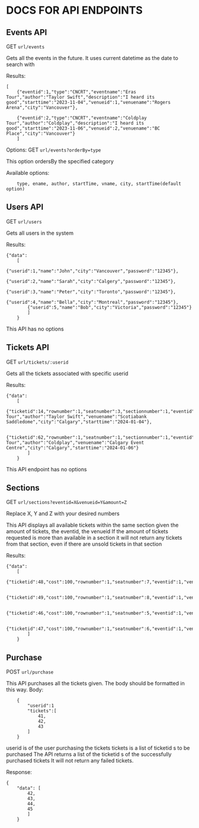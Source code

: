 # DOCS FOR API ENDPOINTS #

## Events API ##
GET
`url/events`

Gets all the events in the future. It uses current datetime as the date to search with

Results:
```
[
    {"eventid":1,"type":"CNCRT","eventname":"Eras Tour","author":"Taylor Swift","description":"I heard its good","starttime":"2023-11-04","venueid":1,"venuename":"Rogers Arena","city":"Vancouver"},
    
    {"eventid":2,"type":"CNCRT","eventname":"Coldplay Tour","author":"Coldplay","description":"I heard its good","starttime":"2023-11-06","venueid":2,"venuename":"BC Place","city":"Vancouver"}
    ]
```

Options:
GET
`url/events?orderBy=type`


This option ordersBy the specified category

Available options:


        type, ename, author, startTime, vname, city, startTime(default option)

## Users API ##
GET
`url/users`

Gets all users in the system

Results:
```
{"data":
    [
        {"userid":1,"name":"John","city":"Vancouver","password":"12345"},
        {"userid":2,"name":"Sarah","city":"Calgery","password":"12345"},
        {"userid":3,"name":"Peter","city":"Toronto","password":"12345"},
        {"userid":4,"name":"Bella","city":"Montreal","password":"12345"},
        {"userid":5,"name":"Bob","city":"Victoria","password":"12345"}
        ]
    }
```

This API has no options

## Tickets API ##
GET
`url/tickets/:userid`

Gets all the tickets associated with specific userid

Results:
```
{"data":
    [
        {"ticketid":14,"rownumber":1,"seatnumber":3,"sectionnumber":1,"eventid":1,"eventname":"Eras Tour","author":"Taylor Swift","venuename":"Scotiabank Saddledome","city":"Calgary","starttime":"2024-01-04"},
        
        {"ticketid":62,"rownumber":1,"seatnumber":1,"sectionnumber":1,"eventid":2,"eventname":"Coldplay Tour","author":"Coldplay","venuename":"Calgary Event Centre","city":"Calgary","starttime":"2024-01-06"}
        ]
    }
```


This API endpoint has no options

## Sections ##
GET
`url/sections?eventid=X&venueid=Y&amount=Z`

Replace X, Y and Z with your desired numbers

This API displays all available tickets within the same section given 
    the amount of tickets,
    the eventid,
    the venueid
If the amount of tickets requested is more than available in a section it will not return 
any tickets from that section, even if there are unsold tickets in that section

Results:
```
{"data":
    [
        {"ticketid":48,"cost":100,"rownumber":1,"seatnumber":7,"eventid":1,"venueid":9,"sectionnumber":1},

        {"ticketid":49,"cost":100,"rownumber":1,"seatnumber":8,"eventid":1,"venueid":9,"sectionnumber":1},

        {"ticketid":46,"cost":100,"rownumber":1,"seatnumber":5,"eventid":1,"venueid":9,"sectionnumber":1},

        {"ticketid":47,"cost":100,"rownumber":1,"seatnumber":6,"eventid":1,"venueid":9,"sectionnumber":1}
        ]
    }
```


## Purchase ##
POST
`url/purchase`


This API purchases all the tickets given. The body should be formatted in this way.
Body:
```
    {
        "userid":1
        "tickets":[
            41,
            42,
            43
        ]
    }
```

userid is of the user purchasing the tickets
tickets is a list of ticketid s to be purchased
The API returns a list of the ticketid s of the successfully purchased tickets
It will not return any failed tickets.

Response:
```
{
    "data": [
        42,
        43,
        44,
        45
        ]
    }
```